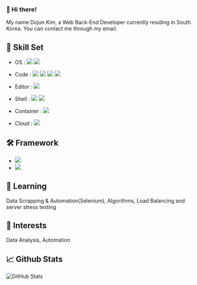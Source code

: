 ### 👋 Hi there!
My name Dojun Kim, a Web Back-End Developer currently residing in South Korea. 
You can contact me through my email.


## 🔧 Skill Set

- OS :     <img src="https://img.shields.io/badge/MacOS-000000?style=for-the-badge&logo=apple&logoColor=white&color=black"> 
    <img src="https://img.shields.io/badge/Linux-FCC624?style=for-the-badge&logo=Linux&logoColor=black">

- Code :     <img src="https://img.shields.io/badge/Python-5C0D34?style=for-the-badge&logo=Python&logoColor=white"> <img src="https://img.shields.io/badge/javascript-F7DF1E?style=for-the-badge&logo=JavaScript&logoColor=black"> <img src="https://img.shields.io/badge/MySQL-4479A1?style=for-the-badge&logo=MySQL&logoColor=white"> <img src="https://img.shields.io/badge/SQLite-003B57?style=for-the-badge&logo=SQLite&logoColor=white">
- Editor :     <img src="https://img.shields.io/badge/Visual%20Studio%20Code-007ACC?style=for-the-badge&logo=VisualStudioCode&logoColor=white">
- Shell :     <img src="https://img.shields.io/badge/Z%20Shell-4EAA25?style=for-the-badge&logo=GNUBash&logoColor=white">
    <img src="https://img.shields.io/badge/Bash%20Shell-0AC18E?style=for-the-badge&logo=GNUBash&logoColor=white">
- Container :     <img src="https://img.shields.io/badge/Docker-2496ED?style=for-the-badge&logo=Docker&logoColor=white">
- Cloud :     <img src="https://img.shields.io/badge/AWS(E3/EC2/RDS)-FF9900?style=for-the-badge&logo=Amazon&logoColor=white">

## 🛠️ Framework
- <img src="https://img.shields.io/badge/Django-092E20?style=for-the-badge&logo=Django&logoColor=white">
- <img src="https://img.shields.io/badge/MongoDB-47A248?style=for-the-badge&logo=MongoDB&logoColor=white">

## 🌱 Learning
Data Scrapping & Automation(Selenium), Algorithms, Load Balancing and server stress testing

## 🤔 Interests
Data Analysis, Automation

## 📈 Github Stats
![GitHub Stats](https://github-readme-stats.vercel.app/api?username=downside154&&show_icons=true&theme=nightowl)
